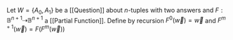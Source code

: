 Let $W=\{ A_{0},A_{1} \}$ be a [[Question]] about $n$-tuples with two answers and $F:\mathbb{B}^{n+1}\dashrightarrow \mathbb{B}^{n+1}$ a [[Partial Function]]. Define by recursion $F^{0}(\vec{w})=\vec{w}$ and $F^{m+1}(\vec{w})=F(F^{m}(\vec{w}))$